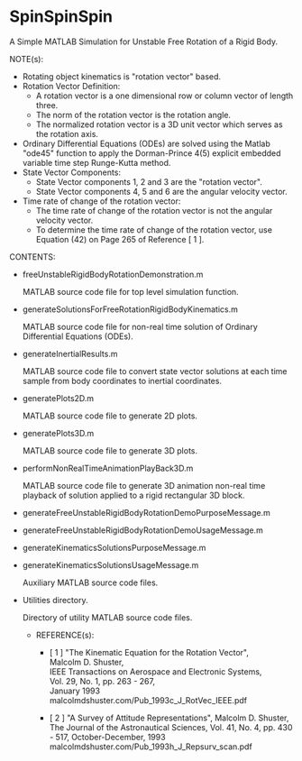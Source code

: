 # SpinSpinSpin

A Simple MATLAB Simulation for Unstable Free Rotation of a Rigid Body.

NOTE(s):
- Rotating object kinematics is "rotation vector" based.
- Rotation Vector Definition:
  - A rotation vector is a one dimensional row or column vector of length three.
  - The norm of the rotation vector is the rotation angle.
  - The normalized rotation vector is a 3D unit vector which serves as the rotation axis.
- Ordinary Differential Equations (ODEs) are solved using the  Matlab "ode45" function to apply the Dorman-Prince 4(5) explicit embedded variable time step Runge-Kutta method.
- State Vector Components:
  - State Vector components 1, 2 and 3 are the "rotation vector".
  - State Vector components 4, 5 and 6 are the angular velocity vector.
- Time rate of change of the rotation vector:
  - The time rate of change of the rotation vector is not the angular velocity vector.
  - To determine the time rate of change of the rotation  vector, use Equation (42) on Page 265 of Reference [ 1 ].

CONTENTS:

- freeUnstableRigidBodyRotationDemonstration.m

  MATLAB source code file for top level simulation function.
- generateSolutionsForFreeRotationRigidBodyKinematics.m

  MATLAB source code file for non-real time solution of Ordinary Differential Equations (ODEs).
- generateInertialResults.m

  MATLAB source code file to convert state vector solutions at each time sample from body coordinates to inertial coordinates.
- generatePlots2D.m

  MATLAB source code file to generate 2D plots.
- generatePlots3D.m

  MATLAB source code file to generate 3D plots.
- performNonRealTimeAnimationPlayBack3D.m

  MATLAB source code file to generate 3D animation non-real time playback of solution applied to a rigid rectangular 3D block.
- generateFreeUnstableRigidBodyRotationDemoPurposeMessage.m
- generateFreeUnstableRigidBodyRotationDemoUsageMessage.m
- generateKinematicsSolutionsPurposeMessage.m
- generateKinematicsSolutionsUsageMessage.m

  Auxiliary MATLAB source code files.
- Utilities directory.

  Directory of utility MATLAB source code files.

  - REFERENCE(s):
    
    - [ 1 ] "The Kinematic Equation for the Rotation Vector",      
                Malcolm D. Shuster,      
                IEEE Transactions on Aerospace and Electronic Systems,      
                Vol. 29, No. 1, pp. 263 - 267,      
                January 1993      
                malcolmdshuster.com/Pub_1993c_J_RotVec_IEEE.pdf

    - [ 2 ] "A Survey of Attitude Representations",
             Malcolm D. Shuster,
             The Journal of the Astronautical Sciences,
             Vol. 41, No. 4, pp. 430 - 517,
             October-December, 1993
             malcolmdshuster.com/Pub_1993h_J_Repsurv_scan.pdf
    

